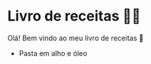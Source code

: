 # Livro de receitas :woman_cook:

Olá! Bem vindo ao meu livro de receitas :wave:

- Pasta em alho e óleo

